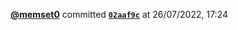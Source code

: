  <a href=https://github.com/memset0><strong>@memset0</strong></a>  committed <a href=https://github.com/memset0/memset0/commit/02aaf9c68b355406f3c48966b82dbabec7bef265><strong><code>02aaf9c</code></strong></a>  at 26/07/2022, 17:24 
